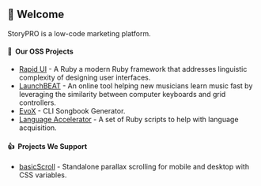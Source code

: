 ## 👋 Welcome
StoryPRO is a low-code marketing platform.


#### 🔭 &nbsp;Our OSS Projects
- [Rapid UI](https://github.com/realstorypro/rapid-ui) - A Ruby a modern Ruby framework that addresses linguistic complexity of designing user interfaces.
- [LaunchBEAT](https://github.com/realstorypro/launch-beat) - An online tool helping new musicians learn music fast by leveraging the similarity between computer keyboards and grid controllers.
- [EvoX](https://github.com/realstorypro/evox) - CLI Songbook Generator.
- [Language Accelerator](https://github.com/realstorypro/language-accelerator) - A set of Ruby scripts to help with language acquisition.

#### 👍 &nbsp;Projects We Support
- [basicScroll](https://github.com/electerious/basicScroll) - Standalone parallax scrolling for mobile and desktop with CSS variables.

<!--

**Here are some ideas to get you started:**

🙋‍♀️ A short introduction - what is your organization all about?
🌈 Contribution guidelines - how can the community get involved?
👩‍💻 Useful resources - where can the community find your docs? Is there anything else the community should know?
🍿 Fun facts - what does your team eat for breakfast?
🧙 Remember, you can do mighty things with the power of [Markdown](https://docs.github.com/github/writing-on-github/getting-started-with-writing-and-formatting-on-github/basic-writing-and-formatting-syntax)
-->
